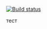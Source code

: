 [![Build status](https://ci.appveyor.com/api/projects/status/0uoet6bn5uup7i6i?svg=true)](https://ci.appveyor.com/project/GovardVolovets/helppatterns)

тест